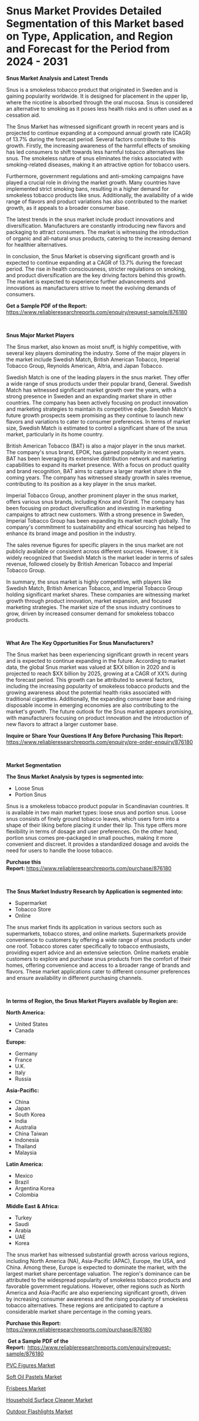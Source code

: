 <p><h1>Snus Market Provides Detailed Segmentation of this Market based on Type, Application, and Region and Forecast for the Period from 2024 - 2031</h1></p><p><strong>Snus Market Analysis and Latest Trends</strong></p>
<p><p>Snus is a smokeless tobacco product that originated in Sweden and is gaining popularity worldwide. It is designed for placement in the upper lip, where the nicotine is absorbed through the oral mucosa. Snus is considered an alternative to smoking as it poses less health risks and is often used as a cessation aid.</p><p>The Snus Market has witnessed significant growth in recent years and is projected to continue expanding at a compound annual growth rate (CAGR) of 13.7% during the forecast period. Several factors contribute to this growth. Firstly, the increasing awareness of the harmful effects of smoking has led consumers to shift towards less harmful tobacco alternatives like snus. The smokeless nature of snus eliminates the risks associated with smoking-related diseases, making it an attractive option for tobacco users.</p><p>Furthermore, government regulations and anti-smoking campaigns have played a crucial role in driving the market growth. Many countries have implemented strict smoking bans, resulting in a higher demand for smokeless tobacco products like snus. Additionally, the availability of a wide range of flavors and product variations has also contributed to the market growth, as it appeals to a broader consumer base.</p><p>The latest trends in the snus market include product innovations and diversification. Manufacturers are constantly introducing new flavors and packaging to attract consumers. The market is witnessing the introduction of organic and all-natural snus products, catering to the increasing demand for healthier alternatives.</p><p>In conclusion, the Snus Market is observing significant growth and is expected to continue expanding at a CAGR of 13.7% during the forecast period. The rise in health consciousness, stricter regulations on smoking, and product diversification are the key driving factors behind this growth. The market is expected to experience further advancements and innovations as manufacturers strive to meet the evolving demands of consumers.</p></p>
<p><strong>Get a Sample PDF of the Report:&nbsp;</strong> <a href="https://www.reliableresearchreports.com/enquiry/request-sample/876180">https://www.reliableresearchreports.com/enquiry/request-sample/876180</a></p>
<p>&nbsp;</p>
<p><strong>Snus Major Market Players</strong></p>
<p><p>The Snus market, also known as moist snuff, is highly competitive, with several key players dominating the industry. Some of the major players in the market include Swedish Match, British American Tobacco, Imperial Tobacco Group, Reynolds American, Altria, and Japan Tobacco. </p><p>Swedish Match is one of the leading players in the snus market. They offer a wide range of snus products under their popular brand, General. Swedish Match has witnessed significant market growth over the years, with a strong presence in Sweden and an expanding market share in other countries. The company has been actively focusing on product innovation and marketing strategies to maintain its competitive edge. Swedish Match's future growth prospects seem promising as they continue to launch new flavors and variations to cater to consumer preferences. In terms of market size, Swedish Match is estimated to control a significant share of the snus market, particularly in its home country.</p><p>British American Tobacco (BAT) is also a major player in the snus market. The company's snus brand, EPOK, has gained popularity in recent years. BAT has been leveraging its extensive distribution network and marketing capabilities to expand its market presence. With a focus on product quality and brand recognition, BAT aims to capture a larger market share in the coming years. The company has witnessed steady growth in sales revenue, contributing to its position as a key player in the snus market.</p><p>Imperial Tobacco Group, another prominent player in the snus market, offers various snus brands, including Knox and Granit. The company has been focusing on product diversification and investing in marketing campaigns to attract new customers. With a strong presence in Sweden, Imperial Tobacco Group has been expanding its market reach globally. The company's commitment to sustainability and ethical sourcing has helped to enhance its brand image and position in the industry.</p><p>The sales revenue figures for specific players in the snus market are not publicly available or consistent across different sources. However, it is widely recognized that Swedish Match is the market leader in terms of sales revenue, followed closely by British American Tobacco and Imperial Tobacco Group.</p><p>In summary, the snus market is highly competitive, with players like Swedish Match, British American Tobacco, and Imperial Tobacco Group holding significant market shares. These companies are witnessing market growth through product innovation, market expansion, and focused marketing strategies. The market size of the snus industry continues to grow, driven by increased consumer demand for smokeless tobacco products.</p></p>
<p>&nbsp;</p>
<p><strong>What Are The Key Opportunities For Snus Manufacturers?</strong></p>
<p><p>The Snus market has been experiencing significant growth in recent years and is expected to continue expanding in the future. According to market data, the global Snus market was valued at $XX billion in 2020 and is projected to reach $XX billion by 2025, growing at a CAGR of XX% during the forecast period. This growth can be attributed to several factors, including the increasing popularity of smokeless tobacco products and the growing awareness about the potential health risks associated with traditional cigarettes. Additionally, the expanding consumer base and rising disposable income in emerging economies are also contributing to the market's growth. The future outlook for the Snus market appears promising, with manufacturers focusing on product innovation and the introduction of new flavors to attract a larger customer base.</p></p>
<p><strong>Inquire or Share Your Questions If Any Before Purchasing This Report:</strong> <a href="https://www.reliableresearchreports.com/enquiry/pre-order-enquiry/876180">https://www.reliableresearchreports.com/enquiry/pre-order-enquiry/876180</a></p>
<p>&nbsp;</p>
<p><strong>Market Segmentation</strong></p>
<p><strong>The Snus Market Analysis by types is segmented into:</strong></p>
<p><ul><li>Loose Snus</li><li>Portion Snus</li></ul></p>
<p><p>Snus is a smokeless tobacco product popular in Scandinavian countries. It is available in two main market types: loose snus and portion snus. Loose snus consists of finely ground tobacco leaves, which users form into a shape of their liking before placing it under their lip. This type offers more flexibility in terms of dosage and user preferences. On the other hand, portion snus comes pre-packaged in small pouches, making it more convenient and discreet. It provides a standardized dosage and avoids the need for users to handle the loose tobacco.</p></p>
<p><strong>Purchase this Report:&nbsp;</strong><a href="https://www.reliableresearchreports.com/purchase/876180">https://www.reliableresearchreports.com/purchase/876180</a></p>
<p>&nbsp;</p>
<p><strong>The Snus Market Industry Research by Application is segmented into:</strong></p>
<p><ul><li>Supermarket</li><li>Tobacco Store</li><li>Online</li></ul></p>
<p><p>The snus market finds its application in various sectors such as supermarkets, tobacco stores, and online markets. Supermarkets provide convenience to customers by offering a wide range of snus products under one roof. Tobacco stores cater specifically to tobacco enthusiasts, providing expert advice and an extensive selection. Online markets enable customers to explore and purchase snus products from the comfort of their homes, offering convenience and access to a broader range of brands and flavors. These market applications cater to different consumer preferences and ensure availability in different purchasing channels.</p></p>
<p>&nbsp;</p>
<p><strong>In terms of Region, the Snus Market Players available by Region are:</strong></p>
<p>
    <p> <strong> North America: </strong>
        <ul>
            <li>United States</li>
            <li>Canada</li>
        </ul>
        </p> 
    <p> <strong> Europe: </strong>
        <ul>
            <li>Germany</li>
            <li>France</li>
            <li>U.K.</li>
            <li>Italy</li>
            <li>Russia</li>
        </ul>
        </p> 
    <p> <strong> Asia-Pacific: </strong>
        <ul>
            <li>China</li>
            <li>Japan</li>
            <li>South Korea</li>
            <li>India</li>
            <li>Australia</li>
            <li>China Taiwan</li>
            <li>Indonesia</li>
            <li>Thailand</li>
            <li>Malaysia</li>
        </ul>
        </p> 
    <p> <strong> Latin America: </strong>
        <ul>
            <li>Mexico</li>
            <li>Brazil</li>
            <li>Argentina Korea</li>
            <li>Colombia</li>
        </ul>
        </p> 
    <p> <strong> Middle East & Africa: </strong>
        <ul>
            <li>Turkey</li>
            <li>Saudi</li>
            <li>Arabia</li>
            <li>UAE</li>
            <li>Korea</li>
        </ul>
    </p>
    </p>
<p><p>The snus market has witnessed substantial growth across various regions, including North America (NA), Asia-Pacific (APAC), Europe, the USA, and China. Among these, Europe is expected to dominate the market, with the largest market share percentage valuation. The region's dominance can be attributed to the widespread popularity of smokeless tobacco products and favorable government regulations. However, other regions such as North America and Asia-Pacific are also experiencing significant growth, driven by increasing consumer awareness and the rising popularity of smokeless tobacco alternatives. These regions are anticipated to capture a considerable market share percentage in the coming years.</p></p>
<p><strong>Purchase this Report: </strong><a href="https://www.reliableresearchreports.com/purchase/876180">https://www.reliableresearchreports.com/purchase/876180</a></p>
<p>&nbsp;<strong>Get a Sample PDF of the Report:&nbsp;&nbsp;</strong><a href="https://www.reliableresearchreports.com/enquiry/request-sample/876180">https://www.reliableresearchreports.com/enquiry/request-sample/876180</a></p>
<p><strong></strong></p>
<p><p><a href="https://medium.com/@sophiegrant777/pvc-figures-market-trends-and-market-analysis-forecasted-for-period-2024-2031-d1e054773b59">PVC Figures Market</a></p><p><a href="https://medium.com/@sophiegrant777/soft-oil-pastels-market-analysis-its-cagr-market-segmentation-and-global-industry-overview-efb802d4b196">Soft Oil Pastels Market</a></p><p><a href="https://medium.com/@sophiegrant777/frisbees-market-outlook-industry-overview-and-forecast-2024-to-2031-77d0d48d13b1">Frisbees Market</a></p><p><a href="https://medium.com/@sophiegrant777/household-surface-cleaner-market-furnishes-information-on-market-share-market-trends-and-market-56447a5b7875">Household Surface Cleaner Market</a></p><p><a href="https://medium.com/@sophiegrant777/outdoor-flashlights-market-research-report-its-history-and-forecast-2024-to-2031-9d4bd0027cce">Outdoor Flashlights Market</a></p></p>